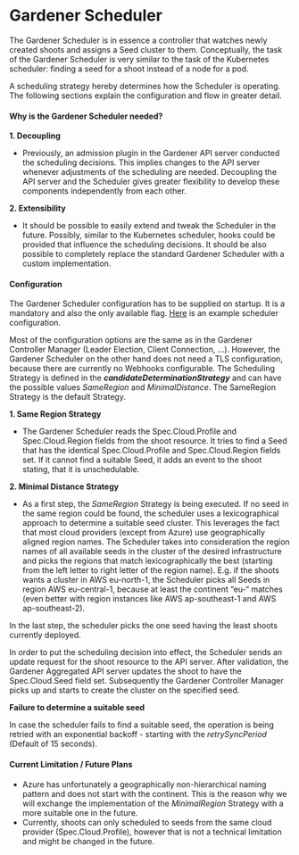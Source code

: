 # Gardener Scheduler

The Gardener Scheduler is in essence a controller that watches newly created shoots and assigns a Seed cluster to them.
Conceptually, the task of the Gardener Scheduler is very similar to the task of the Kubernetes scheduler: finding a seed for a shoot instead of a node for a pod.

A scheduling strategy hereby determines how the Scheduler is operating. 
The following sections explain the configuration and flow in greater detail.
#### Why is the Gardener Scheduler needed?

**1. Decoupling**
- Previously, an admission plugin in the Gardener API server conducted the scheduling decisions.
This implies changes to the API server whenever adjustments of the scheduling are needed. 
Decoupling the API server and the Scheduler gives greater flexibility to develop these components independently from each other.
 
**2. Extensibility**
- It should be possible to easily extend and tweak the Scheduler in the future. 
Possibly, similar to the Kubernetes scheduler, hooks could be provided that influence the scheduling decisions.
It should be also possible to completely replace the standard Gardener Scheduler with a custom implementation.

#### Configuration

The Gardener Scheduler configuration has to be supplied on startup. It is a mandatory and also the only available flag.
[Here](../../example/20-componentconfig-gardener-scheduler.yaml) is an example scheduler configuration.

Most of the configuration options are the same as in the Gardener Controller Manager (Leader Election, Client Connection, ...).
However, the Gardener Scheduler on the other hand does not need a TLS configuration, because there are currently no Webhooks configurable.
The Scheduling Strategy is defined in the _**candidateDeterminationStrategy**_ and can have the possible values _SameRegion_ and _MinimalDistance_.
The SameRegion Strategy is the default Strategy.

**1. Same Region Strategy**

-  The Gardener Scheduler reads the Spec.Cloud.Profile and Spec.Cloud.Region fields from the shoot resource.
It tries to find a Seed that has the identical Spec.Cloud.Profile and Spec.Cloud.Region fields set.
If it cannot find a suitable Seed, it adds an event to the shoot stating, that it is unschedulable.

**2. Minimal Distance Strategy**

-  As a first step, the _SameRegion_ Strategy is being executed.
If no seed in the same region could be found, the scheduler uses a lexicographical approach to determine a suitable seed cluster.
This leverages the fact that most cloud providers (except from Azure) use geographically aligned region names.
The Scheduler takes into consideration the region names of all available seeds in the cluster of the desired infrastructure and picks the regions that match lexicographically the best (starting from the left letter to right letter of the region name). 
E.g. if the shoots wants a cluster in AWS eu-north-1, the Scheduler picks all Seeds in region AWS eu-central-1, because at least the continent “eu-“ matches (even better with region instances like AWS ap-southeast-1 and AWS ap-southeast-2). 


In the last step, the scheduler picks the one seed having the least shoots currently deployed.

In order to put the scheduling decision into effect, the Scheduler sends an update request for the shoot resource to the API server. After validation, the Gardener Aggregated API server updates the shoot to have the Spec.Cloud.Seed field set. 
Subsequently the Gardener Controller Manager picks up and starts to create the cluster on the specified seed.

**Failure to determine a suitable seed**

In case the scheduler fails to find a suitable seed, the operation is being retried with an exponential backoff - starting with the  _retrySyncPeriod_ (Default of 15 seconds).

#### Current Limitation / Future Plans

- Azure has unfortunately a geographically non-hierarchical naming pattern and does not start with the continent. This is the reason why we will exchange the implementation of the _MinimalRegion_ Strategy with a more suitable one in the future.
- Currently, shoots can only scheduled to seeds from the same cloud provider (Spec.Cloud.Profile), however that is not a technical limitation and might be changed in the future.
